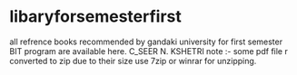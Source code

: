 # libaryforsemesterfirst
all refrence books recommended by gandaki university for first semester BIT program are  available here. 
C_SEER N. KSHETRI
note :- some pdf file r converted to zip due to their size use 7zip or winrar for unzipping.
